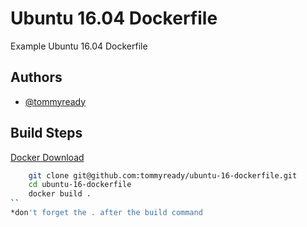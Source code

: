
# Ubuntu 16.04 Dockerfile

Example Ubuntu 16.04 Dockerfile

## Authors

- [@tommyready](https://www.github.com/tommyready)



## Build Steps

[Docker Download](https://www.docker.com/products/docker-desktop)

```bash
    git clone git@github.com:tommyready/ubuntu-16-dockerfile.git
    cd ubuntu-16-dockerfile
    docker build . 
``
*don't forget the . after the build command
    